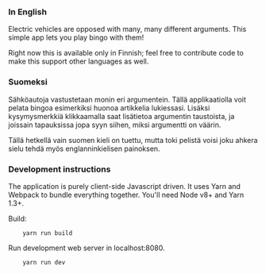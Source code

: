 ### In English

Electric vehicles are opposed with many, many different arguments. This simple app lets you play bingo with them!

Right now this is available only in Finnish; feel free to contribute code to make this support other languages as well.

### Suomeksi

Sähköautoja vastustetaan monin eri argumentein. Tällä applikaatiolla voit pelata bingoa esimerkiksi
huonoa artikkelia lukiessasi. Lisäksi kysymysmerkkiä klikkaamalla saat lisätietoa argumentin taustoista, ja joissain
tapauksissa jopa syyn siihen, miksi argumentti on väärin.

Tällä hetkellä vain suomen kieli on tuettu, mutta toki pelistä voisi joku ahkera sielu tehdä myös englanninkielisen
painoksen.

### Development instructions

The application is purely client-side Javascript driven. It uses Yarn and Webpack to bundle everything
together. You'll need Node v8+ and Yarn 1.3+.

Build:

        yarn run build

Run development web server in localhost:8080.

        yarn run dev

